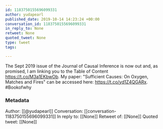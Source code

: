 ```yaml
---
id: 1183750155696099331
author: yudapearl
published_date: 2019-10-14 14:23:24 +00:00
conversation_id: 1183750155696099331
in_reply_to: None
retweet: None
quoted_tweet: None
type: tweet
tags:

---
```


The Sept 2019 issue of the Journal of Causal Inference is now out and, as promised, I am linking you to the Table of Content https://t.co/M3a1EKbwOb. My paper: "Sufficient Causes: On Oxygen, Matches and Fires" can be accessed here: https://t.co/yd1Z4QGARx. #Bookofwhy

### Metadata

Author: [[@yudapearl]]
Conversation: [[conversation-1183750155696099331]]
In reply to: [[None]]
Retweet of: [[None]]
Quoted tweet: [[None]]
